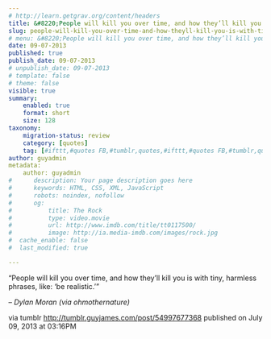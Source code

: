 ```yaml
---
# http://learn.getgrav.org/content/headers
title: &#8220;People will kill you over time, and how they’ll kill you is with tiny, harmless phrases, like: ‘be&#8230;&#8221;
slug: people-will-kill-you-over-time-and-how-theyll-kill-you-is-with-tiny-harmless-phrases-like-be
# menu: &#8220;People will kill you over time, and how they’ll kill you is with tiny, harmless phrases, like: ‘be&#8230;&#8221;
date: 09-07-2013
published: true
publish_date: 09-07-2013
# unpublish_date: 09-07-2013
# template: false
# theme: false
visible: true
summary:
    enabled: true
    format: short
    size: 128
taxonomy:
    migration-status: review
    category: [quotes]
    tag: [#ifttt,#quotes FB,#tumblr,quotes,#ifttt,#quotes FB,#tumblr,quotes]
author: guyadmin
metadata:
    author: guyadmin
#      description: Your page description goes here
#      keywords: HTML, CSS, XML, JavaScript
#      robots: noindex, nofollow
#      og:
#          title: The Rock
#          type: video.movie
#          url: http://www.imdb.com/title/tt0117500/
#          image: http://ia.media-imdb.com/images/rock.jpg
#  cache_enable: false
#  last_modified: true

---
```


“People will kill you over time, and how they’ll kill you is with tiny, harmless phrases, like: ‘be realistic.’”

 – *Dylan Moran (via ohmothernature)*

via tumblr http://tumblr.guyjames.com/post/54997677368 published on July 09, 2013 at 03:16PM